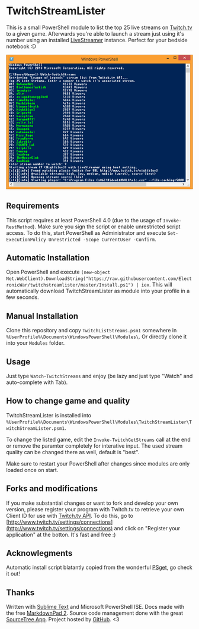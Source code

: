 TwitchStreamLister
==================

This is a small PowerShell module to list the top 25 live streams on [Twitch.tv](http://www.twitch.tv) to a given game.
Afterwards you're able to launch a stream just using it's number using an installed [LiveStreamer](https://github.com/chrippa/livestreamer) instance. Perfect for your bedside notebook :D

![Console Output](https://raw.githubusercontent.com/ElectronicWar/twitchstreamlister/master/Screenshot.png)

## Requirements
This script requires at least PowerShell 4.0 (due to the usage of `Invoke-RestMethod`).
Make sure you sign the script or enable unrestricted script access. To do this, start PowerShell as Administrator and execute `Set-ExecutionPolicy Unrestricted -Scope CurrentUser -Confirm`.

## Automatic Installation
Open PowerShell and execute `(new-object Net.WebClient).DownloadString("https://raw.githubusercontent.com/ElectronicWar/twitchstreamlister/master/Install.ps1") | iex`.
This will automatically download TwitchStreamLister as module into your profile in a few seconds.

## Manual Installation
Clone this repository and copy `TwitchListStreams.psm1` somewhere in `%UserProfile%\Documents\WindowsPowerShell\Modules\`. Or directly clone it into your `Modules` folder.

## Usage
Just type `Watch-TwitchStreams` and enjoy (be lazy and just type "Watch" and auto-complete with Tab).

## How to change game and quality
TwitchStreamLister is installed into `%UserProfile%\Documents\WindowsPowerShell\Modules\TwitchStreamLister\TwitchStreamLister.psm1`.

To change the listed game, edit the `Invoke-TwitchGetStreams` call at the end or remove the paramter completely for interative input. The used stream quality can be changed there as well, default is "best".

Make sure to restart your PowerShell after changes since modules are only loaded once on start.

## Forks and modifications
If you make substantial changes or want to fork and develop your own version, please register your program with Twitch.tv to retrieve your own Client ID for use with [Twitch.tv API](https://github.com/justintv/twitch-api). To do this, go to [http://www.twitch.tv/settings/connections](http://www.twitch.tv/settings/connections) and click on "Register your application" at the botton. It's fast and free :)

## Acknowlegments
Automatic install script blatantly copied from the wonderful [PSget](http://psget.net/), go check it out!

## Thanks
Written with [Sublime Text](http://www.sublimetext.com) and Microsoft PowerShell ISE. Docs made with the free [MarkdownPad 2](http://www.markdownpad.com/). Source code management done with the great [SourceTree App](http://www.sourcetreeapp.com/). Project hosted by [GitHub](http://www.github.com). <3